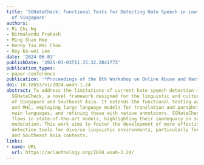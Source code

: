 ```yaml
---
title: 'SGHateCheck: Functional Tests for Detecting Hate Speech in Low-Resource Languages
  of Singapore'
authors:
- Ri Chi Ng
- Nirmalendu Prakash
- Ming Shan Hee
- Kenny Tsu Wei Choo
- Roy Ka-wei Lee
date: '2024-06-01'
publishDate: '2025-03-03T11:35:32.284177Z'
publication_types:
- paper-conference
publication: '*Proceedings of the 8th Workshop on Online Abuse and Harms (WOAH 2024)*'
doi: 10.18653/v1/2024.woah-1.24
abstract: To address the limitations of current hate speech detection models, we introduce
  SGHateCheck, a novel framework designed for the linguistic and cultural context
  of Singapore and Southeast Asia. It extends the functional testing approach of HateCheck
  and MHC, employing large language models for translation and paraphrasing into Singapore`s
  main languages, and refining these with native annotators. SGHateCheck reveals critical
  flaws in state-of-the-art models, highlighting their inadequacy in sensitive content
  moderation. This work aims to foster the development of more effective hate speech
  detection tools for diverse linguistic environments, particularly for Singapore
  and Southeast Asia contexts.
links:
- name: URL
  url: https://aclanthology.org/2024.woah-1.24/
---
```

